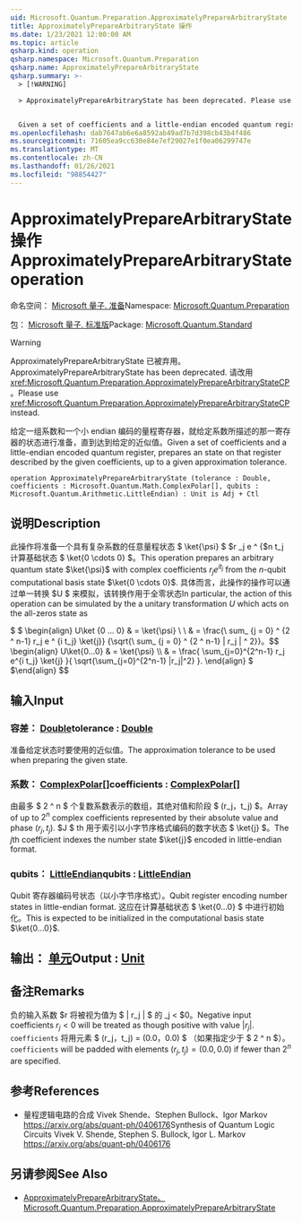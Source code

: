 ```yaml
---
uid: Microsoft.Quantum.Preparation.ApproximatelyPrepareArbitraryState
title: ApproximatelyPrepareArbitraryState 操作
ms.date: 1/23/2021 12:00:00 AM
ms.topic: article
qsharp.kind: operation
qsharp.namespace: Microsoft.Quantum.Preparation
qsharp.name: ApproximatelyPrepareArbitraryState
qsharp.summary: >-
  > [!WARNING]

  > ApproximatelyPrepareArbitraryState has been deprecated. Please use <xref:Microsoft.Quantum.Preparation.ApproximatelyPrepareArbitraryStateCP> instead.


  Given a set of coefficients and a little-endian encoded quantum register, prepares an state on that register described by the given coefficients, up to a given approximation tolerance.
ms.openlocfilehash: dab7647ab6e6a8592ab49ad7b7d398cb43b4f486
ms.sourcegitcommit: 71605ea9cc630e84e7ef29027e1f0ea06299747e
ms.translationtype: MT
ms.contentlocale: zh-CN
ms.lasthandoff: 01/26/2021
ms.locfileid: "98854427"
---
```

# <a name="approximatelypreparearbitrarystate-operation"></a><span data-ttu-id="ec3cb-102">ApproximatelyPrepareArbitraryState 操作</span><span class="sxs-lookup"><span data-stu-id="ec3cb-102">ApproximatelyPrepareArbitraryState operation</span></span>

<span data-ttu-id="ec3cb-103">命名空间： [Microsoft 量子. 准备](xref:Microsoft.Quantum.Preparation)</span><span class="sxs-lookup"><span data-stu-id="ec3cb-103">Namespace: [Microsoft.Quantum.Preparation](xref:Microsoft.Quantum.Preparation)</span></span>

<span data-ttu-id="ec3cb-104">包： [Microsoft 量子. 标准版](https://nuget.org/packages/Microsoft.Quantum.Standard)</span><span class="sxs-lookup"><span data-stu-id="ec3cb-104">Package: [Microsoft.Quantum.Standard](https://nuget.org/packages/Microsoft.Quantum.Standard)</span></span>


> [!WARNING]
> <span data-ttu-id="ec3cb-105">ApproximatelyPrepareArbitraryState 已被弃用。</span><span class="sxs-lookup"><span data-stu-id="ec3cb-105">ApproximatelyPrepareArbitraryState has been deprecated.</span></span> <span data-ttu-id="ec3cb-106">请改用 <xref:Microsoft.Quantum.Preparation.ApproximatelyPrepareArbitraryStateCP>。</span><span class="sxs-lookup"><span data-stu-id="ec3cb-106">Please use <xref:Microsoft.Quantum.Preparation.ApproximatelyPrepareArbitraryStateCP> instead.</span></span>

<span data-ttu-id="ec3cb-107">给定一组系数和一个小 endian 编码的量程寄存器，就给定系数所描述的那一寄存器的状态进行准备，直到达到给定的近似值。</span><span class="sxs-lookup"><span data-stu-id="ec3cb-107">Given a set of coefficients and a little-endian encoded quantum register, prepares an state on that register described by the given coefficients, up to a given approximation tolerance.</span></span>

```qsharp
operation ApproximatelyPrepareArbitraryState (tolerance : Double, coefficients : Microsoft.Quantum.Math.ComplexPolar[], qubits : Microsoft.Quantum.Arithmetic.LittleEndian) : Unit is Adj + Ctl
```


## <a name="description"></a><span data-ttu-id="ec3cb-108">说明</span><span class="sxs-lookup"><span data-stu-id="ec3cb-108">Description</span></span>

<span data-ttu-id="ec3cb-109">此操作将准备一个具有复杂系数的任意量程状态 $ \ket{\psi} $ $r _j e ^ {$n t_j 计算基础状态 $ \ket{0 \cdots 0} $。</span><span class="sxs-lookup"><span data-stu-id="ec3cb-109">This operation prepares an arbitrary quantum state $\ket{\psi}$ with complex coefficients $r_j e^{i t_j}$ from the $n$-qubit computational basis state $\ket{0 \cdots 0}$.</span></span>
<span data-ttu-id="ec3cb-110">具体而言，此操作的操作可以通过单一转换 $U $ 来模拟，该转换作用于全零状态</span><span class="sxs-lookup"><span data-stu-id="ec3cb-110">In particular, the action of this operation can be simulated by the a unitary transformation $U$ which acts on the all-zeros state as</span></span>

<span data-ttu-id="ec3cb-111">$ $ \begin{align} U\ket {0 ... 0} & = \ket{\psi} \\ \\ & = \frac{\ sum_ {j = 0} ^ {2 ^ n-1} r_j e ^ {i t_j} \ket{j}} {\sqrt{\ sum_ {j = 0} ^ {2 ^ n-1} | r_j | ^ 2}}。</span><span class="sxs-lookup"><span data-stu-id="ec3cb-111">$$ \begin{align} U\ket{0...0} & = \ket{\psi} \\\\ & = \frac{ \sum_{j=0}^{2^n-1} r_j e^{i t_j} \ket{j} }{ \sqrt{\sum_{j=0}^{2^n-1} |r_j|^2} }.</span></span>
<span data-ttu-id="ec3cb-112">\end{align} $ $</span><span class="sxs-lookup"><span data-stu-id="ec3cb-112">\end{align} $$</span></span>

## <a name="input"></a><span data-ttu-id="ec3cb-113">输入</span><span class="sxs-lookup"><span data-stu-id="ec3cb-113">Input</span></span>

### <a name="tolerance--double"></a><span data-ttu-id="ec3cb-114">容差： [Double](xref:microsoft.quantum.lang-ref.double)</span><span class="sxs-lookup"><span data-stu-id="ec3cb-114">tolerance : [Double](xref:microsoft.quantum.lang-ref.double)</span></span>

<span data-ttu-id="ec3cb-115">准备给定状态时要使用的近似值。</span><span class="sxs-lookup"><span data-stu-id="ec3cb-115">The approximation tolerance to be used when preparing the given state.</span></span>


### <a name="coefficients--complexpolar"></a><span data-ttu-id="ec3cb-116">系数： [ComplexPolar](xref:Microsoft.Quantum.Math.ComplexPolar)[]</span><span class="sxs-lookup"><span data-stu-id="ec3cb-116">coefficients : [ComplexPolar](xref:Microsoft.Quantum.Math.ComplexPolar)[]</span></span>

<span data-ttu-id="ec3cb-117">由最多 $ 2 ^ n $ 个复数系数表示的数组，其绝对值和阶段 $ (r_j，t_j) $。</span><span class="sxs-lookup"><span data-stu-id="ec3cb-117">Array of up to $2^n$ complex coefficients represented by their absolute value and phase $(r_j, t_j)$.</span></span> <span data-ttu-id="ec3cb-118">$J $ th 用于索引以小字节序格式编码的数字状态 $ \ket{j} $。</span><span class="sxs-lookup"><span data-stu-id="ec3cb-118">The $j$th coefficient indexes the number state $\ket{j}$ encoded in little-endian format.</span></span>


### <a name="qubits--littleendian"></a><span data-ttu-id="ec3cb-119">qubits： [LittleEndian](xref:Microsoft.Quantum.Arithmetic.LittleEndian)</span><span class="sxs-lookup"><span data-stu-id="ec3cb-119">qubits : [LittleEndian](xref:Microsoft.Quantum.Arithmetic.LittleEndian)</span></span>

<span data-ttu-id="ec3cb-120">Qubit 寄存器编码号状态（以小字节序格式）。</span><span class="sxs-lookup"><span data-stu-id="ec3cb-120">Qubit register encoding number states in little-endian format.</span></span> <span data-ttu-id="ec3cb-121">这应在计算基础状态 $ \ket{0...0} $ 中进行初始化。</span><span class="sxs-lookup"><span data-stu-id="ec3cb-121">This is expected to be initialized in the computational basis state $\ket{0...0}$.</span></span>



## <a name="output--unit"></a><span data-ttu-id="ec3cb-122">输出： [单元](xref:microsoft.quantum.lang-ref.unit)</span><span class="sxs-lookup"><span data-stu-id="ec3cb-122">Output : [Unit](xref:microsoft.quantum.lang-ref.unit)</span></span>



## <a name="remarks"></a><span data-ttu-id="ec3cb-123">备注</span><span class="sxs-lookup"><span data-stu-id="ec3cb-123">Remarks</span></span>

<span data-ttu-id="ec3cb-124">负的输入系数 $r 将被视为值为 $ | r_j | $ 的 _j < $0。</span><span class="sxs-lookup"><span data-stu-id="ec3cb-124">Negative input coefficients $r_j < 0$ will be treated as though positive with value $|r_j|$.</span></span> <span data-ttu-id="ec3cb-125">`coefficients` 将用元素 $ (r_j，t_j) = (0.0，0.0) $ （如果指定少于 $ 2 ^ n $）。</span><span class="sxs-lookup"><span data-stu-id="ec3cb-125">`coefficients` will be padded with elements $(r_j, t_j) = (0.0, 0.0)$ if fewer than $2^n$ are specified.</span></span>

## <a name="references"></a><span data-ttu-id="ec3cb-126">参考</span><span class="sxs-lookup"><span data-stu-id="ec3cb-126">References</span></span>

- <span data-ttu-id="ec3cb-127">量程逻辑电路的合成 Vivek Shende、Stephen Bullock、Igor Markov https://arxiv.org/abs/quant-ph/0406176</span><span class="sxs-lookup"><span data-stu-id="ec3cb-127">Synthesis of Quantum Logic Circuits Vivek V. Shende, Stephen S. Bullock, Igor L. Markov https://arxiv.org/abs/quant-ph/0406176</span></span>

## <a name="see-also"></a><span data-ttu-id="ec3cb-128">另请参阅</span><span class="sxs-lookup"><span data-stu-id="ec3cb-128">See Also</span></span>

- [<span data-ttu-id="ec3cb-129">ApproximatelyPrepareArbitraryState。</span><span class="sxs-lookup"><span data-stu-id="ec3cb-129">Microsoft.Quantum.Preparation.ApproximatelyPrepareArbitraryState</span></span>](xref:Microsoft.Quantum.Preparation.ApproximatelyPrepareArbitraryState)